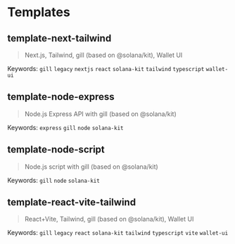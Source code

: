 # Templates

## template-next-tailwind

> Next.js, Tailwind, gill (based on @solana/kit), Wallet UI

Keywords: `gill` `legacy` `nextjs` `react` `solana-kit` `tailwind` `typescript` `wallet-ui`

## template-node-express

> Node.js Express API with gill (based on @solana/kit)

Keywords: `express` `gill` `node` `solana-kit`

## template-node-script

> Node.js script with gill (based on @solana/kit)

Keywords: `gill` `node` `solana-kit`

## template-react-vite-tailwind

> React+Vite, Tailwind, gill (based on @solana/kit), Wallet UI

Keywords: `gill` `legacy` `react` `solana-kit` `tailwind` `typescript` `vite` `wallet-ui`
